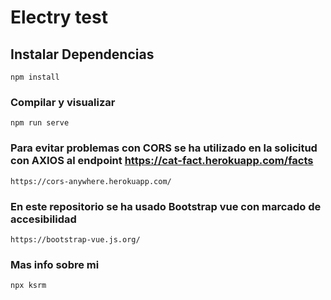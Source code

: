 # Electry test

## Instalar Dependencias

```
npm install
```

### Compilar y visualizar

```
npm run serve
```

### Para evitar problemas con CORS se ha utilizado en la solicitud con AXIOS al endpoint https://cat-fact.herokuapp.com/facts

```
https://cors-anywhere.herokuapp.com/
```
### En este repositorio se ha usado Bootstrap vue con marcado de accesibilidad

```
https://bootstrap-vue.js.org/
```

### Mas info sobre mi

```
npx ksrm
```
